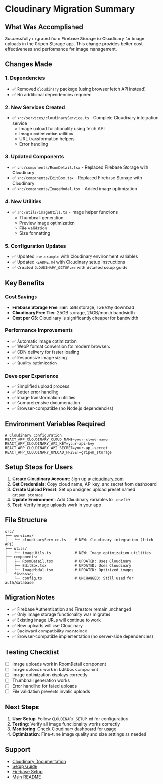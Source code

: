 # Cloudinary Migration Summary

## What Was Accomplished

Successfully migrated from Firebase Storage to Cloudinary for image uploads in the Gripen Storage app. This change provides better cost-effectiveness and performance for image management.

## Changes Made

### 1. Dependencies

- ✅ Removed `cloudinary` package (using browser fetch API instead)
- ✅ No additional dependencies required

### 2. New Services Created

- ✅ `src/services/cloudinaryService.ts` - Complete Cloudinary integration service
  - Image upload functionality using fetch API
  - Image optimization utilities
  - URL transformation helpers
  - Error handling

### 3. Updated Components

- ✅ `src/components/RoomDetail.tsx` - Replaced Firebase Storage with Cloudinary
- ✅ `src/components/EditBox.tsx` - Replaced Firebase Storage with Cloudinary
- ✅ `src/components/ImageModal.tsx` - Added image optimization

### 4. New Utilities

- ✅ `src/utils/imageUtils.ts` - Image helper functions
  - Thumbnail generation
  - Preview image optimization
  - File validation
  - Size formatting

### 5. Configuration Updates

- ✅ Updated `env.example` with Cloudinary environment variables
- ✅ Updated `README.md` with Cloudinary setup instructions
- ✅ Created `CLOUDINARY_SETUP.md` with detailed setup guide

## Key Benefits

### Cost Savings

- **Firebase Storage Free Tier**: 5GB storage, 1GB/day download
- **Cloudinary Free Tier**: 25GB storage, 25GB/month bandwidth
- **Cost per GB**: Cloudinary is significantly cheaper for bandwidth

### Performance Improvements

- ✅ Automatic image optimization
- ✅ WebP format conversion for modern browsers
- ✅ CDN delivery for faster loading
- ✅ Responsive image sizing
- ✅ Quality optimization

### Developer Experience

- ✅ Simplified upload process
- ✅ Better error handling
- ✅ Image transformation utilities
- ✅ Comprehensive documentation
- ✅ Browser-compatible (no Node.js dependencies)

## Environment Variables Required

```env
# Cloudinary Configuration
REACT_APP_CLOUDINARY_CLOUD_NAME=your-cloud-name
REACT_APP_CLOUDINARY_API_KEY=your-api-key
REACT_APP_CLOUDINARY_API_SECRET=your-api-secret
REACT_APP_CLOUDINARY_UPLOAD_PRESET=gripen_storage
```

## Setup Steps for Users

1. **Create Cloudinary Account**: Sign up at [cloudinary.com](https://cloudinary.com)
2. **Get Credentials**: Copy cloud name, API key, and secret from dashboard
3. **Create Upload Preset**: Set up unsigned upload preset named `gripen_storage`
4. **Update Environment**: Add Cloudinary variables to `.env` file
5. **Test**: Verify image uploads work in your app

## File Structure

```
src/
├── services/
│   └── cloudinaryService.ts    # NEW: Cloudinary integration (fetch API)
├── utils/
│   └── imageUtils.ts           # NEW: Image optimization utilities
├── components/
│   ├── RoomDetail.tsx          # UPDATED: Uses Cloudinary
│   ├── EditBox.tsx             # UPDATED: Uses Cloudinary
│   └── ImageModal.tsx          # UPDATED: Optimized images
└── firebase/
    └── config.ts               # UNCHANGED: Still used for auth/database
```

## Migration Notes

- ✅ Firebase Authentication and Firestore remain unchanged
- ✅ Only image storage functionality was migrated
- ✅ Existing image URLs will continue to work
- ✅ New uploads will use Cloudinary
- ✅ Backward compatibility maintained
- ✅ Browser-compatible implementation (no server-side dependencies)

## Testing Checklist

- [ ] Image uploads work in RoomDetail component
- [ ] Image uploads work in EditBox component
- [ ] Image optimization displays correctly
- [ ] Thumbnail generation works
- [ ] Error handling for failed uploads
- [ ] File validation prevents invalid uploads

## Next Steps

1. **User Setup**: Follow `CLOUDINARY_SETUP.md` for configuration
2. **Testing**: Verify all image functionality works correctly
3. **Monitoring**: Check Cloudinary dashboard for usage
4. **Optimization**: Fine-tune image quality and size settings as needed

## Support

- [Cloudinary Documentation](https://cloudinary.com/documentation)
- [Setup Guide](CLOUDINARY_SETUP.md)
- [Firebase Setup](FIREBASE_SETUP.md)
- [Main README](README.md)
